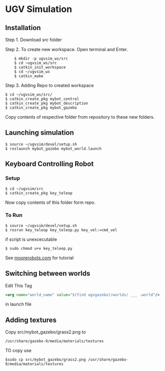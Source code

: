 # UGV Simulation

## Installation
Step 1. Download _src_  folder

Step 2. To create new workspace.
Open terminal and Enter.
 
```
    $ mkdir -p ugvsim_ws/src
    $ cd ~ugvsim_ws/src
    $ catkin_init_workspace
    $ cd ~/ugvsim_ws
    $ catkin_make 
```
Step 3. Adding Repo to created workspace
```
$ cd ~/ugvsim_ws/src/
$ catkin_create_pkg mybot_control
$ catkin_create_pkg mybot_description
$ catkin_create_pkg mybot_gazebo
```
Copy contents of respective folder from repository to these new folders.

## Launching simulation
```
$ source ~/ugvsim/devel/setup.sh
$ roslaunch mybot_gazebo mybot_world.launch
```
## Keyboard Controlling Robot

### Setup
```
$ cd ~/ugvsim/src
$ catkin_create_pkg key_teleop
```
Now copy contents of this folder form repo.

### To Run
```
$ source ~/ugvsim/devel/setup.sh
$ rosrun key_teleop key_teleop.py key_vel:=cmd_vel
```
if script is unexcecutable
```
$ sudo chmod u+x key_teleop.py
```

See [moorerobots.com](moorerobots.com) for tutorial
 
## Switching between worlds 
Edit This Tag 
```xml
<arg name="world_name" value="$(find ugvgazebo)/worlds/ ___ .world"/>
```
in launch file

## Adding textures
Copy src/mybot_gazebo/grass2.png to 
```
/usr/share/gazebo-9/media/materials/textures
```
TO copy use
```
$sudo cp src/mybot_gazebo/grass2.png /usr/share/gazebo-9/media/materials/textures
```
